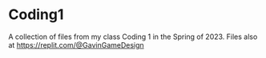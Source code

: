 # Coding1
A collection of files from my class Coding 1 in the Spring of 2023.  Files also at https://replit.com/@GavinGameDesign
